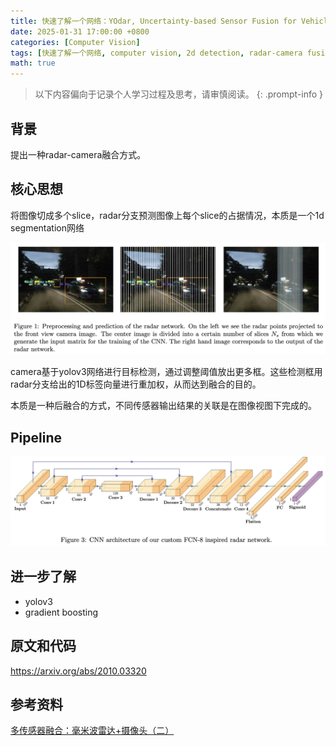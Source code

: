 ```yaml
---
title: 快速了解一个网络：YOdar, Uncertainty-based Sensor Fusion for Vehicle Detection with Camera and Radar Sensors
date: 2025-01-31 17:00:00 +0800
categories: [Computer Vision]
tags: [快速了解一个网络, computer vision, 2d detection, radar-camera fusion, yodar]
math: true
---
```


> 以下内容偏向于记录个人学习过程及思考，请审慎阅读。
{: .prompt-info }

## 背景

提出一种radar-camera融合方式。

## 核心思想

将图像切成多个slice，radar分支预测图像上每个slice的占据情况，本质是一个1d segmentation网络

![yodar-radar-prediction](assets/img/yodar-radar-prediction.png)

camera基于yolov3网络进行目标检测，通过调整阈值放出更多框。这些检测框用radar分支给出的1D标签向量进行重加权，从而达到融合的目的。

本质是一种后融合的方式，不同传感器输出结果的关联是在图像视图下完成的。

## Pipeline

![yodar-radar-branch](assets/img/yodar-radar-branch.png)

## 进一步了解

- yolov3
- gradient boosting

## 原文和代码

<https://arxiv.org/abs/2010.03320>

## 参考资料

[多传感器融合：毫米波雷达+摄像头（二）](https://zhuanlan.zhihu.com/p/4326044824)